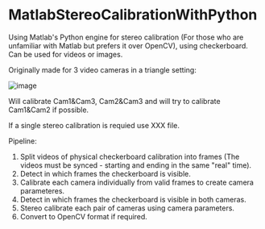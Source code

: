 # MatlabStereoCalibrationWithPython
Using Matlab's Python engine for stereo calibration (For those who are unfamiliar with Matlab but prefers it over OpenCV), using checkerboard.
Can be used for videos or images.

Originally made for 3 video cameras in a triangle setting: 

![image](https://github.com/user-attachments/assets/a878b724-a359-406f-bc97-7636730acdd4)

Will calibrate Cam1&Cam3, Cam2&Cam3 and will try to calibrate Cam1&Cam2 if possible.

If a single stereo calibration is requied use XXX file.

Pipeline:
1. Split videos of physical checkerboard calibration  into frames (The videos must be synced - starting and ending in the same "real" time).
2. Detect in which frames the checkerboard is visible.
3. Calibrate each camera individually from valid frames to create camera parameteres.
4. Detect in which frames the checkerboard is visible in both cameras.
5. Stereo calibrate each pair of cameras  using camera parameters.
6. Convert to OpenCV format if required.
